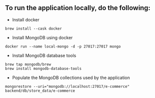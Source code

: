 ## To run the application locally, do the following:

- Install docker 

```
brew install --cask docker
```

- Install MongoDB using docker

```
docker run --name local-mongo -d -p 27017:27017 mongo
```

- Install MongoDB database tools

```
brew tap mongodb/brew
brew install mongodb-database-tools
```

- Populate the MongoDB collections used by the application

```
mongorestore --uri="mongodb://localhost:27017/e-commerce" backend/db/store_data/e-commerce
```